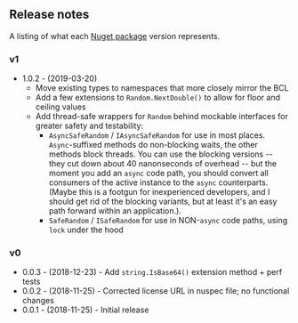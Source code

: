 ## Release notes

A listing of what each [Nuget package](https://www.nuget.org/packages/Haystack) version represents.

### v1
* 1.0.2 - (2019-03-20)
  * Move existing types to namespaces that more closely mirror the BCL
  * Add a few extensions to `Random.NextDouble()` to allow for floor and ceiling values
  * Add thread-safe wrappers for `Random` behind mockable interfaces for greater safety and testability:
    * `AsyncSafeRandom` / `IAsyncSafeRandom` for use in most places. `Async`-suffixed methods do non-blocking waits, the other methods block threads. You can use the blocking versions -- they cut down about 40 nanonseconds of overhead -- but the moment you add an `async` code path, you should convert all consumers of the active instance to the `async` counterparts. (Maybe this is a footgun for inexperienced developers, and I should get rid of the blocking variants, but at least it's an easy path forward within an application.).
    * `SafeRandom` / `ISafeRandom` for use in NON-`async` code paths, using `lock` under the hood

### v0
* 0.0.3 - (2018-12-23) - Add `string.IsBase64()` extension method + perf tests
* 0.0.2 - (2018-11-25) - Corrected license URL in nuspec file; no functional changes
* 0.0.1 - (2018-11-25) - Initial release
